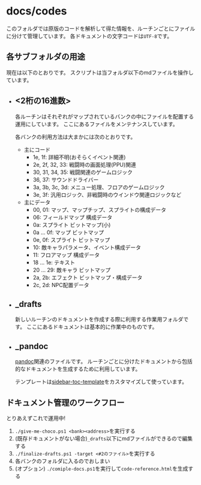 docs/codes
==========

このフォルダでは原版のコードを解析して得た情報を、ルーチンごとにファイルに分けて管理しています。
各ドキュメントの文字コードは`UTF-8`です。

## 各サブフォルダの用途
現在は以下のとおりです。
スクリプトは当フォルダ以下のmdファイルを操作しています。

-   ## <2桁の16進数>
    各ルーチンはそれぞれがマップされているバンクの中にファイルを配置する運用にしています。
    ここにあるファイルをメンテナンスしています。

    各バンクの利用方法は大まかには次のとおりです。
    -   主にコード
        -   1e, 1f: 詳細不明(おそらくイベント関連)
        -   2e, 2f, 32, 33: 戦闘時の画面処理(PPU)関連
        -   30, 31, 34, 35: 戦闘関連のゲームロジック
        -   36, 37: サウンドドライバー
        -   3a, 3b, 3c, 3d: メニュー処理、フロアのゲームロジック
        -   3e, 3f: 汎用ロジック、非戦闘時のウインドウ関連ロジックなど
    -   主にデータ
        -   00, 01: マップ、マップチップ、スプライトの構成データ
        -   06: フィールドマップ 構成データ
        -   0a: スプライト ビットマップ(小)
        -   0a ... 0f: マップ ビットマップ
        -   0e, 0f: スプライト ビットマップ
        -   10: 敵キャラパラメータ、イベント構成データ
        -   11: フロアマップ 構成データ
        -   18 ... 1e: テキスト
        -   20 ... 29: 敵キャラ ビットマップ
        -   2a, 2b: エフェクト ビットマップ・構成データ
        -   2c, 2d: NPC配置データ

-   ## _drafts
    新しいルーチンのドキュメントを作成する際に利用する作業用フォルダです。
    ここにあるドキュメントは基本的に作業中のものです。

-   ## _pandoc
    [pandoc](http://pandoc.org/MANUAL.html#general-options)関連のファイルです。
    ルーチンごとに分けたドキュメントから包括的なドキュメントを生成するために利用しています。

    テンプレートは[sidebar-toc-template](https://github.com/Mushiyo/pandoc-toc-sidebar)をカスタマイズして使っています。

## ドキュメント管理のワークフロー
とりあえずこれで運用中!

1.  `./give-me-choco.ps1 <bank><address>`を実行する
2.  (既存ドキュメントがない場合)`_drafts`以下にmdファイルができるので編集する
3.  `./finalize-drafts.ps1 -target <#2のファイル>`を実行する
4.  各バンクのフォルダに入るのでおしまい
5.  (オプション) `./comiple-docs.ps1`を実行して`code-reference.html`を生成する
